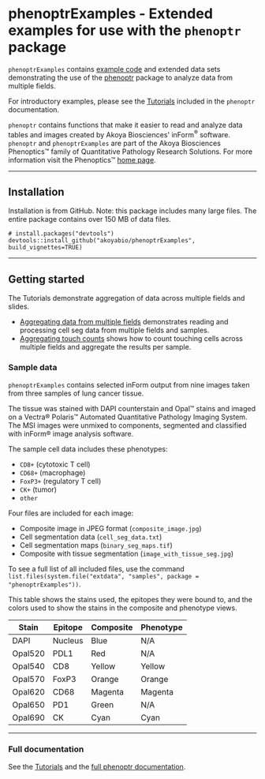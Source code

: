 # phenoptrExamples - Extended examples for use with the `phenoptr` package

<style type="text/css">
img { 
  border: none;
}
table {
    width: auto !important;
}
</style>

`phenoptrExamples` contains 
[example code](https://akoyabio.github.io/phenoptrExamples/articles/index.html) 
and extended data sets demonstrating
the use of the [phenoptr](http://akoyabio.github.io/phenoptr) package to
analyze data from multiple fields. 

<div class="panel panel-default"><div class="panel-body">
For introductory examples, please see
the
<a href="https://akoyabio.github.io/phenoptr/articles/index.html">Tutorials</a>
included in the <code>phenoptr</code> documentation.</div></div>

`phenoptr` contains functions that make it easier to read and analyze data tables
and images created by Akoya Biosciences' inForm<sup>&reg;</sup> software.
`phenoptr` and `phenoptrExamples` are part of the Akoya Biosciences Phenoptics&trade;
family of
Quantitative Pathology Research Solutions. For more information
visit the Phenoptics&trade;
[home page](http://www.perkinelmer.com/cancer|immunology/index.html).

----

## Installation

Installation is from GitHub. Note: this package includes many large files.
The entire package contains over 150 MB of data files.

```
# install.packages("devtools")
devtools::install_github("akoyabio/phenoptrExamples", build_vignettes=TRUE)
```

----

## Getting started

The Tutorials demonstrate aggregation of data across multiple fields and slides.

- [Aggregating data from multiple fields](https://akoyabio.github.io/phenoptrExamples/articles/aggregation.html)
demonstrates reading and processing cell seg data from multiple fields and samples.
- [Aggregating touch counts](https://akoyabio.github.io/phenoptrExamples/articles/count_touches.html) shows how to count touching cells across multiple fields and aggregate
the results per sample.

### Sample data

`phenoptrExamples` contains selected inForm output from nine images taken
from three samples of lung cancer tissue.

The tissue was stained with DAPI counterstain and Opal™ stains
and imaged on a 
Vectra® Polaris™ Automated Quantitative Pathology Imaging System.
The MSI images were unmixed to components, segmented and classified
with inForm® image analysis software. 

The sample cell data includes these phenotypes:

- `CD8+` (cytotoxic T cell)
- `CD68+` (macrophage)
- `FoxP3+` (regulatory T cell)
- `CK+` (tumor)
- `other`

Four files are included for each image:

- Composite image in JPEG format (`composite_image.jpg`)
- Cell segmentation data (`cell_seg_data.txt`)
- Cell segmentation maps (`binary_seg_maps.tif`)
- Composite with tissue segmentation (`image_with_tissue_seg.jpg`)

To see a full list of all included files, use the command
`list.files(system.file("extdata", "samples", package = "phenoptrExamples"))`.

This table shows the stains used, the epitopes they were bound to,
and the colors used to show the stains in the composite and phenotype views.

Stain   | Epitope | Composite | Phenotype
--------|---------|-----------|----------
DAPI    | Nucleus | Blue      | N/A
Opal520 | PDL1    | Red       | N/A
Opal540 | CD8     | Yellow    | Yellow
Opal570 | FoxP3   | Orange    | Orange
Opal620 | CD68    | Magenta   | Magenta
Opal650 | PD1     | Green     | N/A
Opal690 | CK      | Cyan      | Cyan

----

### Full documentation

See the
[Tutorials](https://akoyabio.github.io/phenoptrExamples/articles/index.html)
and the 
[full phenoptr documentation](http://akoyabio.github.io/phenoptr).
